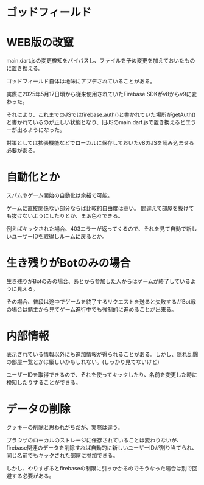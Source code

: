 # ゴッドフィールド
# WEB版の改竄
main.dart.jsの変更検知をバイパスし、ファイルを予め変更を加えておいたものに置き換える。

ゴッドフィールド自体は地味にアプデされていることがある。

実際に2025年5月17日頃から従来使用されていたFirebase SDKがv8からv9に変わった。

それにより、これまでのJSではfirebase.auth()と書かれていた場所がgetAuth()と書かれているのが正しい状態となり、旧JSのmain.dart.jsで置き換えるとエラーが出るようになった。

対策としては拡張機能などでローカルに保存しておいたv8のJSを読み込ませる必要がある。

# 自動化とか
スパムやゲーム開始の自動化は余裕で可能。

ゲームに直接関係ない部分ならば比較的自由度は高い。
間違えて部屋を抜けても抜けないようにしたりとか、まぁ色々できる。

例えばキックされた場合、403エラーが返ってくるので、それを見て自動で新しいユーザーIDを取得しルームに戻るとか。
# 生き残りがBotのみの場合
生き残りがBotのみの場合、あとから参加した人からはゲームが終了しているように見える。

その場合、普段は途中でゲームを終了するリクエストを送ると失敗するがBot戦の場合は鯖主から見てゲーム進行中でも強制的に進めることが出来る。
# 内部情報
表示されている情報以外にも追加情報が得られることがある。しかし、隠れ乱闘の部屋一覧とかは厳しいかもしれない。(しっかり見てないけど)

ユーザーIDを取得できるので、それを使ってキックしたり、名前を変更した時に検知したりすることができる。

# データの削除
クッキーの削除と思われがちだが、実際は違う。

ブラウザのローカルのストレージに保存されていることは変わりないが、firebase関連のデータを削除すれば自動的に新しいユーザーIDが割り当てられ、同じ名前でもキックされた部屋に参加できる。

しかし、やりすぎるとfirebaseの制限に引っかかるのでそうなった場合は別で回避する必要がある。

